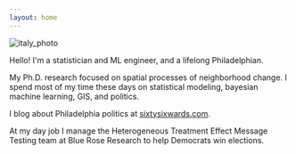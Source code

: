 ```yaml
---
layout: home
---
```


![italy_photo](assets/images/italy.png)

Hello! I'm a statistician and ML engineer, and a lifelong Philadelphian.

My Ph.D. research focused on spatial processes of neighborhood change. I spend most of my time these days on statistical modeling, bayesian machine learning, GIS, and politics.

I blog about Philadelphia politics at [sixtysixwards.com](https://www.sixtysixwards.com).

At my day job I manage the Heterogeneous Treatment Effect Message Testing team at Blue Rose Research to help Democrats win elections.
